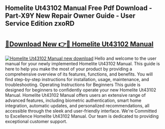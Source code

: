 ## Homelite Ut43102 Manual Free Pdf Download - Part-X9Y New Repair Owner Guide - User Service Edition zxoRD

# <h2><a href="http://bc13622.oget.top/?id=Homelite+Ut43102+Manual">🔗Download New 👉🔴 Homelite Ut43102 Manual</a></h2>

[![Homelite Ut43102 Manual new download](https://i.imgur.com/5g1atiW.png)](http://bc13622.oget.top/?id=Homelite+Ut43102+Manual)
Hello and welcome to the user manual for your newly implemented Homelite Ut43102 Manual. This guide is here to help you make the most of your product by providing a comprehensive overview of its features, functions, and benefits. You will find step-by-step instructions for installation, usage, maintenance, and troubleshooting. Operating Instructions for Beginners This guide is designed for beginners to confidently operate your new Homelite Ut43102 Manual. Homelite Ut43102 Manual offers users an extensive range of advanced features, including biometric authentication, smart home integration, automatic updates, and personalized recommendations, all accessible through the sleek and user-friendly interface. We're Committed to Excellence Homelite Ut43102 Manual. Our team is dedicated to providing exceptional customer support.
